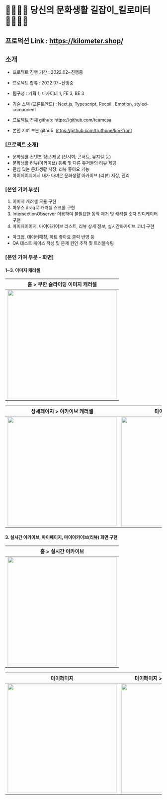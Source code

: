 # 🚶‍♂️🚶‍♀️ 당신의 문화생활 길잡이_킬로미터🚶‍♂️🚶‍♀️
## 프로덕션 Link : https://kilometer.shop/

## 소개

- 프로젝트 진행 기간 : 2022.02~진행중
- 프로젝트 합류 : 2022.07~진행중
- 팀구성 : 기획 1, 디자이너 1, FE 3, BE 3
- 기술 스택 (프론트엔드) : Next.js, Typescript, Recoil , Emotion, styled-component

- 프로젝트 전체 github: https://github.com/teamesa
- 본인 기여 부분 github: https://github.com/truthone/km-front

### [프로젝트 소개]
- 문화생활 컨텐츠 정보 제공 (전시회, 콘서트, 뮤지컬 등)
- 문화생활 리뷰(아카이브) 등록 및 다른 유저들의 리뷰 제공
- 관심 있는 문화생활 저장, 리뷰 좋아요 기능
- 마이페이지에서 내가 다녀온 문화생활 아카이브 (리뷰) 저장, 관리

### [본인 기여 부분]
1. 이미지 캐러셀 모듈 구현
2. 마우스 drag로 캐러셀 스크롤 구현
3. IntersectionObserver 이용하여 불필요한 동작 제거 및 캐러셀 숫자 인디케이터 구현
4. 마이페이이지, 마이아카이브 리스트, 리뷰 상세 정보, 실시간아카이브 코너 구현 
  - 마크업, 데이터패칭, 하트 좋아요 클릭 반영 등
- QA 테스트 케이스 작성 및 문제 원인 추적 및 트러블슈팅

### [본인 기여 부분 - 화면]

#### 1~3. 이미지 캐러셀
  | 홈 > 무한 슬라이딩 이미지 캐러셀 | 
  | ----------------------------------|
  |<img src="https://user-images.githubusercontent.com/32234327/231048224-dfa93ffc-8daf-4a70-87b5-4b000f403634.gif" width="350px">|
 
  
  | 상세페이지 > 아카이브 캐러셀 | 마이아카이브 캐러셀 |
  | ------------------- |------------------- |
  | <img src="https://user-images.githubusercontent.com/32234327/231051507-ab026d35-c3cd-4926-8361-605c8b5e2f63.gif" width="350px">|<img src="https://user-images.githubusercontent.com/32234327/231052447-291104be-c5e3-499d-aa5c-b94954de41a4.gif" width="350px">|


#### 3. 실시간 아카이브, 마이페이지, 마이아카이브(리뷰) 화면 구현 
  | 홈 > 실시간 아카이브 |
  | ------------------- |
  |<img src="https://user-images.githubusercontent.com/32234327/231049947-847292df-019e-4d0d-a2b0-cca5018ea7a4.gif" width="350px">|

  | 마이페이지 | 마이페이지 > 마이 아카이브 (나의 리뷰) |
  | ------------------- |------------------- |
  | <img src="https://user-images.githubusercontent.com/32234327/231049810-fb7527b0-0031-4b41-a064-f83c254bb529.png" width="350px">|<img src="https://user-images.githubusercontent.com/32234327/231049856-42daf2dd-88cd-4c24-8e31-2dff88813a64.png" width="350px">|


